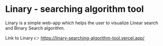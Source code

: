 # Linary - searching algorithm tool  

Linary is a simple web-app which helps the user to visualize Linear search and Binary Search algorithm.  

Link to Linary 👉 https://linary-searching-algorithm-tool.vercel.app/
